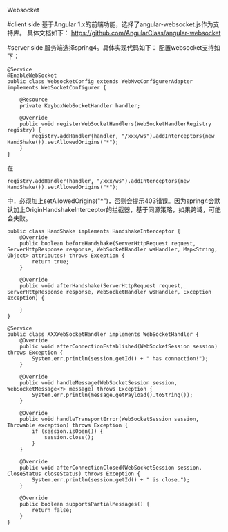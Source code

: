 Websocket

#client side
基于Angular 1.x的前端功能，选择了angular-websocket.js作为支持库。
具体文档如下：
https://github.com/AngularClass/angular-websocket

#server side
服务端选择spring4。具体实现代码如下：
配置websocket支持如下：
```
@Service
@EnableWebSocket
public class WebsocketConfig extends WebMvcConfigurerAdapter implements WebSocketConfigurer {

    @Resource
    private KeyboxWebSocketHandler handler;

    @Override
    public void registerWebSocketHandlers(WebSocketHandlerRegistry registry) {
        registry.addHandler(handler, "/xxx/ws").addInterceptors(new HandShake()).setAllowedOrigins("*");
    }
}
```
在
```
registry.addHandler(handler, "/xxx/ws").addInterceptors(new HandShake()).setAllowedOrigins("*");
```
中，必须加上setAllowedOrigins("*")，否则会提示403错误。因为spring4会默认加上OriginHandshakeInterceptor的拦截器，基于同源策略，如果跨域，可能会失败。
```
public class HandShake implements HandshakeInterceptor {
    @Override
    public boolean beforeHandshake(ServerHttpRequest request, ServerHttpResponse response, WebSocketHandler wsHandler, Map<String, Object> attributes) throws Exception {
        return true;
    }

    @Override
    public void afterHandshake(ServerHttpRequest request, ServerHttpResponse response, WebSocketHandler wsHandler, Exception exception) {

    }
}
```
```
@Service
public class XXXWebSocketHandler implements WebSocketHandler {
    @Override
    public void afterConnectionEstablished(WebSocketSession session) throws Exception {
        System.err.println(session.getId() + " has connection!");
    }

    @Override
    public void handleMessage(WebSocketSession session, WebSocketMessage<?> message) throws Exception {
        System.err.println(message.getPayload().toString());
    }

    @Override
    public void handleTransportError(WebSocketSession session, Throwable exception) throws Exception {
        if (session.isOpen()) {
            session.close();
        }
    }

    @Override
    public void afterConnectionClosed(WebSocketSession session, CloseStatus closeStatus) throws Exception {
        System.err.println(session.getId() + " is close.");
    }

    @Override
    public boolean supportsPartialMessages() {
        return false;
    }
}
```